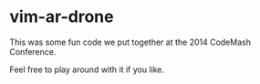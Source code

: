 vim-ar-drone
============

This was some fun code we put together at the 2014 CodeMash Conference.

Feel free to play around with it if you like.
